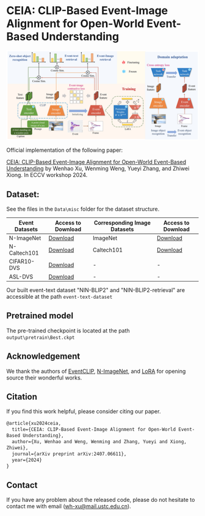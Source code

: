 # CEIA: CLIP-Based Event-Image Alignment for Open-World Event-Based Understanding

<img src="images\CEIA.jpg"  />

Official implementation of the following paper:

[CEIA: CLIP-Based Event-Image Alignment for Open-World Event-Based Understanding](https://arxiv.org/pdf/2407.06611) by Wenhao Xu, Wenming Weng, Yueyi Zhang, and Zhiwei Xiong. In ECCV workshop 2024.

## Dataset: 
See the files in the `Data\misc` folder for the dataset structure.

| Event Datasets | Access to Download | Corresponding Image Datasets | Access to Download |
|-----------------|--------------------|-------------------------------|---------------------|
| N-ImageNet       | [Download](https://github.com/82magnolia/n_imagenet) | ImageNet | [Download](https://image-net.org) |
| N-Caltech101     | [Download](https://github.com/uzh-rpg/rpg_event_representation_learning) | Caltech101 | [Download](https://data.caltech.edu/records/mzrjq-6wc02) |
| CIFAR10-DVS      | [Download](https://figshare.com/s/d03a91081824536f12a8) |  -  |  -  |
| ASL-DVS          | [Download](https://github.com/PIX2NVS/NVS2Graph) |  -  |  -  |

Our built event-text dataset "NIN-BLIP2" and "NIN-BLIP2-retrieval" are accessible at the path `event-text-dataset`

## Pretrained model
The pre-trained checkpoint is located at the path `output\pretrain\Best.ckpt`

## Acknowledgement
We thank the authors of [EventCLIP](https://github.com/Wuziyi616/EventCLIP), [N-ImageNet](https://github.com/82magnolia/n_imagenet), and [LoRA](https://github.com/Baijiong-Lin/LoRA-Torch) for opening source their wonderful works.

## Citation
If you find this work helpful, please consider citing our paper.

```
@article{xu2024ceia,
  title={CEIA: CLIP-Based Event-Image Alignment for Open-World Event-Based Understanding},
  author={Xu, Wenhao and Weng, Wenming and Zhang, Yueyi and Xiong, Zhiwei},
  journal={arXiv preprint arXiv:2407.06611},
  year={2024}
}
```


## Contact
If you have any problem about the released code, please do not hesitate to contact me with email (wh-xu@mail.ustc.edu.cn).